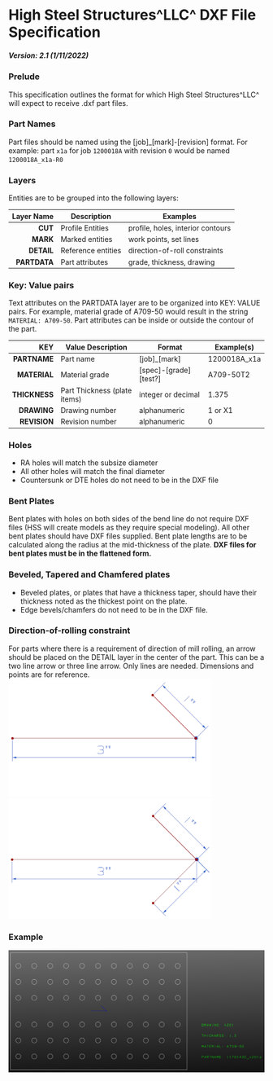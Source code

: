 # High Steel Structures^LLC^ DXF File Specification
##### Version: 2.1 (1/11/2022)

### Prelude

This specification outlines the format for which High Steel Structures^LLC^ will expect to receive .dxf part files.

### Part Names

Part files should be named using the [job]_[mark]-[revision] format. For example: part `x1a` for job `1200018A` with revision `0` would be named `1200018A_x1a-R0`

### Layers

Entities are to be grouped into the following layers:

| Layer Name | Description | Examples |
| ---: | --- | --- |
| **CUT** | Profile Entities | profile, holes, interior contours |
| **MARK** | Marked entities | work points, set lines |
| **DETAIL** | Reference entities | direction-of-roll constraints |
| **PARTDATA** | Part attributes | grade, thickness, drawing |

### Key: Value pairs
Text attributes on the PARTDATA layer are to be organized into KEY: VALUE pairs. For example, material grade of A709-50 would result in the string `MATERIAL: A709-50`. Part attributes can be inside or outside the contour of the part.

| KEY | Value Description | Format | Example(s) |
| ---: | --- | --- | --- |
| **PARTNAME** | Part name | [job]\_[mark] | 1200018A_x1a |
| **MATERIAL** | Material grade | [spec]-[grade][test?] | A709-50T2 |
| **THICKNESS** | Part Thickness (plate items) | integer or decimal | 1.375 |
| **DRAWING** | Drawing number | alphanumeric | 1 or X1 |
| **REVISION** | Revision number | alphanumeric | 0 |

### Holes

- RA holes will match the subsize diameter
- All other holes will match the final diameter
- Countersunk or DTE holes do not need to be in the DXF file

### Bent Plates

Bent plates with holes on both sides of the bend line do not require DXF files (HSS will create models as they require special modeling). All other bent plates should have DXF files supplied. Bent plate lengths are to be calculated along the radius at the mid-thickness of the plate. **DXF files for bent plates must be in the flattened form.**

### Beveled, Tapered and Chamfered plates

- Beveled plates, or plates that have a thickness taper, should have their thickness noted as the thickest point on the plate.
- Edge bevels/chamfers do not need to be in the DXF file.

### Direction-of-rolling constraint

For parts where there is a requirement of direction of mill rolling, an arrow should be placed on the DETAIL layer in the center of the part.
This can be a two line arrow or three line arrow. Only lines are needed. Dimensions and points are for reference.
![Alt text][arrow2] ![Alt text][arrow3]

### Example

![Alt text][example]

[comment]: <> (links)
[arrow2]: https://github.com/paddymills/hss-markdowns/raw/master/img/dxf_arrow2_small.png "two-line arrow"
[arrow3]: https://github.com/paddymills/hss-markdowns/raw/master/img/dxf_arrow3_small.png "three-line arrow"
[example]: https://github.com/paddymills/hss-markdowns/raw/master/img/dxf_example.png "example"